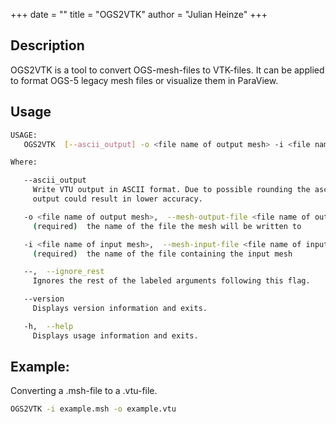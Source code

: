 +++
date = ""
title = "OGS2VTK"
author = "Julian Heinze"
+++

## Description
OGS2VTK is a tool to convert OGS-mesh-files to VTK-files. 
It can be applied to format OGS-5 legacy mesh files or visualize them in ParaView.
## Usage
```bash
USAGE: 
   OGS2VTK  [--ascii_output] -o <file name of output mesh> -i <file name of input mesh> [--] [--version] [-h]

Where: 

   --ascii_output
     Write VTU output in ASCII format. Due to possible rounding the ascii
     output could result in lower accuracy.

   -o <file name of output mesh>,  --mesh-output-file <file name of output mesh>
     (required)  the name of the file the mesh will be written to

   -i <file name of input mesh>,  --mesh-input-file <file name of input mesh>
     (required)  the name of the file containing the input mesh

   --,  --ignore_rest
     Ignores the rest of the labeled arguments following this flag.

   --version
     Displays version information and exits.

   -h,  --help
     Displays usage information and exits.
```
## Example:
Converting a .msh-file to a .vtu-file.
```bash
OGS2VTK -i example.msh -o example.vtu
```